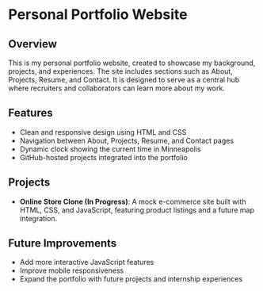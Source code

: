 # Personal Portfolio Website

## Overview
This is my personal portfolio website, created to showcase my background, projects, and experiences. The site includes sections such as About, Projects, Resume, and Contact. It is designed to serve as a central hub where recruiters and collaborators can learn more about my work.

## Features
- Clean and responsive design using HTML and CSS
- Navigation between About, Projects, Resume, and Contact pages
- Dynamic clock showing the current time in Minneapolis
- GitHub-hosted projects integrated into the portfolio

## Projects
- **Online Store Clone (In Progress)**: A mock e-commerce site built with HTML, CSS, and JavaScript, featuring product listings and a future map integration.

## Future Improvements
- Add more interactive JavaScript features
- Improve mobile responsiveness
- Expand the portfolio with future projects and internship experiences
